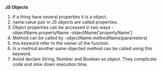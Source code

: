 **JS Objects**

1. if a thing have several properties it is a object.
2. name:value pair in JS objects are called properties.
3. Object properties can be accessed in two ways -objectName.propertyName
   -objectName['propertyName']
4. Method can be called by -objectName.methodName(parameters)
5. this keyword refer to the owner of the function.
6. In a method another same objected method can be called using this keyword.
7. Avoid declare String, Number and Boolean as object. They complicate code and
   slow down execution time.
